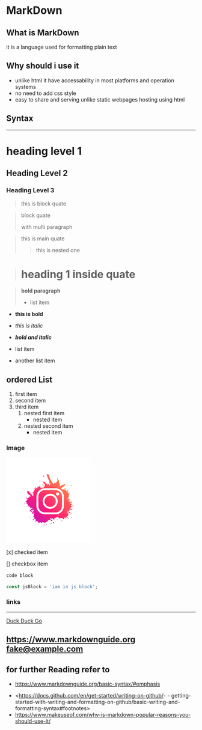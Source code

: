 # MarkDown

## What is MarkDown

it is a language used for formatting plain text

## Why should i use it

* unlike html it have accessability in most platforms and operation systems
* no need to add css style
* easy to share and serving unlike static webpages hosting using html

## Syntax

---

# heading level 1

## Heading Level 2

### Heading Level 3

> this is block quate

> block quate
>
> with multi paragraph

> this is main quate
>> this is nested one

> # heading 1 inside quate

> **bold paragraph**
>
> * list item

* **this is bold**
* *this is italic*
* ***bold and italic***

* list item
* another list item

## ordered List

1. first item
2. second item
3. third item
    1. nested first item
        * nested item
    2. nested second item
        * nested item

### Image

![image alt example ](./download.png)

[x] checked item

[] checkbox item

```
code block 
```

```js
const jsBlock = 'iam in js block';
```

### links

---
[Duck Duck Go](https://duckduckgo.com)

<https://www.markdownguide.org>
<fake@example.com>
---

## for further Reading refer to

- <https://www.markdownguide.org/basic-syntax/#emphasis>
* <<https://docs.github.com/en/get-started/writing-on-github/>- - getting-started-with-writing-and-formatting-on-github/basic-writing-and-formatting-syntax#footnotes>
* <https://www.makeuseof.com/why-is-markdown-popular-reasons-you-should-use-it/>

